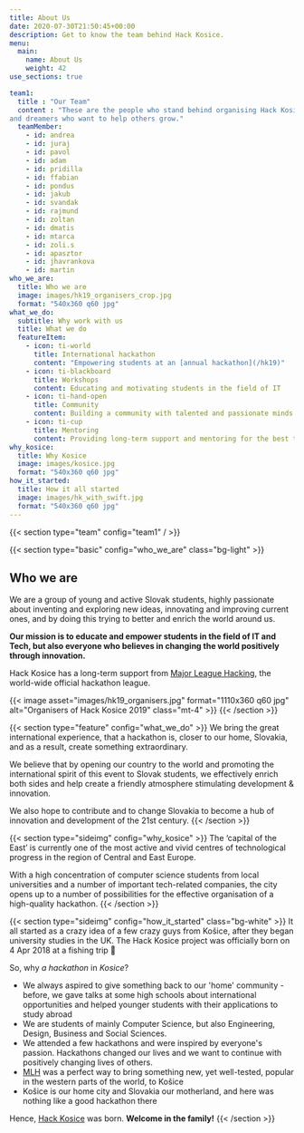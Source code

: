 ```yaml
---
title: About Us
date: 2020-07-30T21:50:45+00:00
description: Get to know the team behind Hack Kosice.
menu:
  main:
    name: About Us
    weight: 42
use_sections: true

team1:
  title : "Our Team"
  content : "These are the people who stand behind organising Hack Kosice
and dreamers who want to help others grow."
  teamMember:
    - id: andrea
    - id: juraj
    - id: pavol
    - id: adam
    - id: pridilla
    - id: ffabian
    - id: pondus
    - id: jakub
    - id: svandak
    - id: rajmund
    - id: zoltan
    - id: dmatis
    - id: mtarca
    - id: zoli.s
    - id: apasztor
    - id: jhavrankova
    - id: martin
who_we_are:
  title: Who we are
  image: images/hk19_organisers_crop.jpg
  format: "540x360 q60 jpg"
what_we_do:
  subtitle: Why work with us
  title: What we do
  featureItem:
    - icon: ti-world
      title: International hackathon
      content: "Empowering students at an [annual hackathon](/hk19)"
    - icon: ti-blackboard
      title: Workshops
      content: Educating and motivating students in the field of IT 
    - icon: ti-hand-open
      title: Community
      content: Building a community with talented and passionate minds
    - icon: ti-cup
      title: Mentoring
      content: Providing long-term support and mentoring for the best talents
why_kosice:
  title: Why Kosice
  image: images/kosice.jpg
  format: "540x360 q60 jpg"
how_it_started:
  title: How it all started
  image: images/hk_with_swift.jpg
  format: "540x360 q60 jpg"
---
```


{{< section type="team" config="team1" / >}}

{{< section type="basic" config="who_we_are" class="bg-light" >}}
## Who we are

We are a group of young and active Slovak students, highly passionate about inventing and exploring new ideas, innovating and improving current ones, and by doing this trying to better and enrich the world around us.

**Our mission is to educate and empower students in the field of IT and Tech, but also everyone who believes in changing the world positively through innovation.**

Hack Kosice has a long-term support from [Major League Hacking](https://mlh.io/), the world-wide official hackathon league.

{{< image asset="images/hk19_organisers.jpg" format="1110x360 q60 jpg" alt="Organisers of Hack Kosice 2019" class="mt-4" >}}
{{< /section >}}

{{< section type="feature" config="what_we_do" >}}
We bring the great international experience, that a hackathon is, closer to our home, Slovakia, and as a result, create something extraordinary.

We believe that by opening our country to the world and promoting the international spirit of this event to Slovak students, we effectively enrich both sides and help create a friendly atmosphere stimulating development & innovation.

We also hope to contribute and to change Slovakia to become a hub of innovation and development of the 21st century.
{{< /section >}}

{{< section type="sideimg" config="why_kosice" >}}
The ‘capital of the East’ is currently one of the most active and vivid centres of technological progress in the region of Central and East Europe.

With a high concentration of computer science students from local universities and a number of important tech-related companies, the city opens up to a number of possibilities for the effective organisation of a high-quality hackathon.
{{< /section >}}

{{< section type="sideimg" config="how_it_started" class="bg-white" >}}
It all started as a crazy idea of a few crazy guys from Košice, after they began university studies in the UK. The Hack Kosice project was officially born on 4 Apr 2018 at a fishing trip 🙂

So, why *a hackathon* in *Kosice*?

- We always aspired to give something back to our 'home' community - before, we gave talks at some high schools about international opportunities and helped younger students with their applications to study abroad
- We are students of mainly Computer Science, but also Engineering, Design, Business and Social Sciences.
- We attended a few hackathons and were inspired by everyone's passion. Hackathons changed our lives and we want to continue with positively changing lives of others.
- [MLH](https://mlh.io/) was a perfect way to bring something new, yet well-tested, popular in the western parts of the world, to Košice
- Košice is our home city and Slovakia our motherland, and here was nothing like a good hackathon there

Hence, [Hack Kosice](https://hackkosice.com) was born. **Welcome in the family!**
{{< /section >}}
